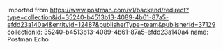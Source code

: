 imported from https://www.postman.com/v1/backend/redirect?type=collection&id=35240-b4513b13-4089-4b61-87a5-efdd23a140a4&entityId=12487&publisherType=team&publisherId=37129
collectionId: 35240-b4513b13-4089-4b61-87a5-efdd23a140a4
name: Postman Echo
